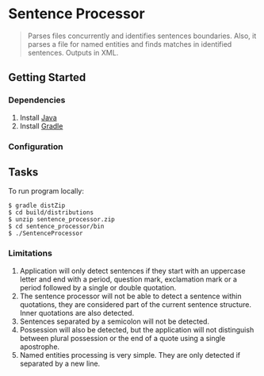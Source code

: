 # Sentence Processor

> Parses files concurrently and identifies sentences boundaries. 
> Also, it parses a file for named entities and finds matches in identified sentences. Outputs in XML.


## Getting Started

### Dependencies

1. Install [Java]
1. Install [Gradle]

### Configuration

## Tasks

To run program locally:

    $ gradle distZip
    $ cd build/distributions
    $ unzip sentence_processor.zip
    $ cd sentence_processor/bin
    $ ./SentenceProcessor

### Limitations

1. Application will only detect sentences if they start with an uppercase letter and end with a period, question mark, 
 exclamation mark or a period followed by a single or double quotation. 
1. The sentence processor will not be able to detect a sentence within quotations, they are considered part of the 
current sentence structure. Inner quotations are also detected. 
1. Sentences separated by a semicolon will not be detected. 
1. Possession will also be detected, but the application will not distinguish between plural possession or the end of 
a quote using a single apostrophe.
1. Named entities processing is very simple. They are only detected if separated by a new line.

[Gradle]: http://gradle.org/downloads
[Java]: http://www.oracle.com/technetwork/java/javase/downloads
